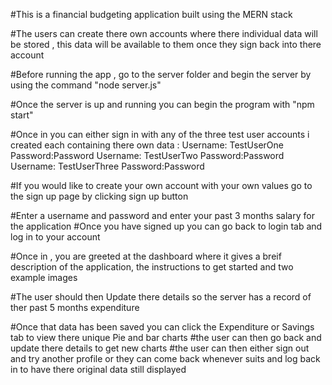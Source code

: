 #This is a financial budgeting application built using the MERN stack 

#The users can create there own accounts where there individual data will be stored , this data will be available to them once they sign back into there account

#Before running the app , go to the server folder and begin the server by using the command "node server.js"

#Once the server is up and running you can begin the program with "npm start"

#Once in you can either sign in with any of the three test user accounts i created each containing there own data :
  Username: TestUserOne Password:Password
  Username: TestUserTwo Password:Password
  Username: TestUserThree Password:Password

#If you would like to create your own account with your own values go to the sign up page by clicking sign up button

#Enter a username and password and enter your past 3 months salary for the application
#Once you have signed up you can go back to login tab and log in to your account

#Once in , you are greeted at the dashboard where it gives  a breif description of the application, the instructions to get started and two example images

#The user should then Update there details so the server has a record of ther past 5 months expenditure 

#Once that data has been saved you can click the Expenditure or Savings tab to view there unique Pie and bar charts 
#the user can then go back and update there details to get new charts 
#the user can then either sign out and try another profile or they can come back whenever suits and log back in to have there original data still displayed
